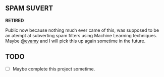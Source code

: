 ## SPAM SUVERT

__RETIRED__

Public now because nothing much ever came of this, was supposed to be an atempt at subverting spam filters using Machine Learning techniques. Maybe [@evamy](https://github.com/evamy) and I will pick this up again sometime in the future.


## TODO

- [ ] Maybe complete this project sometime.
